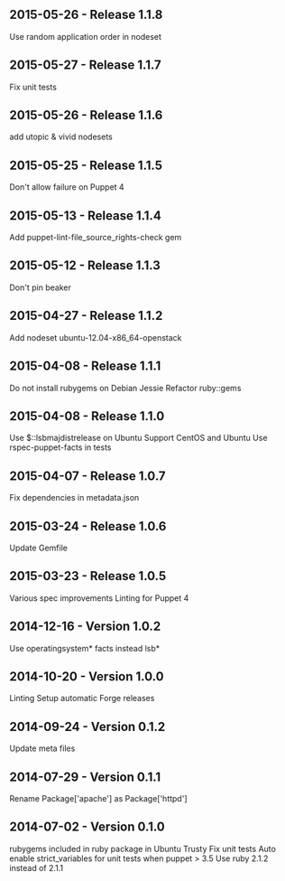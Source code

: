 ## 2015-05-26 - Release 1.1.8

Use random application order in nodeset

## 2015-05-27 - Release 1.1.7

Fix unit tests

## 2015-05-26 - Release 1.1.6

add utopic & vivid nodesets

## 2015-05-25 - Release 1.1.5

Don't allow failure on Puppet 4

## 2015-05-13 - Release 1.1.4

Add puppet-lint-file_source_rights-check gem

## 2015-05-12 - Release 1.1.3

Don't pin beaker

## 2015-04-27 - Release 1.1.2

Add nodeset ubuntu-12.04-x86_64-openstack

## 2015-04-08 - Release 1.1.1

Do not install rubygems on Debian Jessie
Refactor ruby::gems

## 2015-04-08 - Release 1.1.0

Use $::lsbmajdistrelease on Ubuntu
Support CentOS and Ubuntu
Use rspec-puppet-facts in tests

## 2015-04-07 - Release 1.0.7

Fix dependencies in metadata.json

## 2015-03-24 - Release 1.0.6

Update Gemfile

## 2015-03-23 - Release 1.0.5

Various spec improvements
Linting for Puppet 4

## 2014-12-16 - Version 1.0.2

Use operatingsystem* facts instead lsb*

## 2014-10-20 - Version 1.0.0

Linting
Setup automatic Forge releases

## 2014-09-24 - Version 0.1.2

Update meta files

## 2014-07-29 - Version 0.1.1

Rename Package['apache'] as Package['httpd']

## 2014-07-02 - Version 0.1.0

rubygems included in ruby package in Ubuntu Trusty
Fix unit tests
Auto enable strict_variables for unit tests when puppet > 3.5
Use ruby 2.1.2 instead of 2.1.1
